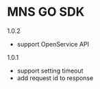 # MNS GO SDK
1.0.2
  - support OpenService API

1.0.1
  - support setting timeout
  - add request id to response
